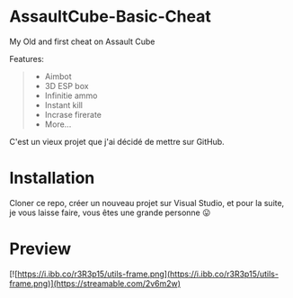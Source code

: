 # AssaultCube-Basic-Cheat
My Old and first cheat on Assault Cube 

Features:
   > - Aimbot
   > - 3D ESP box
   > - Infinitie ammo
   > - Instant kill
   > - Incrase firerate
   > - More...

C'est un vieux projet que j'ai décidé de mettre sur GitHub.

# Installation 

Cloner ce repo, créer un nouveau projet sur Visual Studio, et pour la suite, je vous laisse faire, vous êtes une grande personne  😛

# Preview 

[![https://i.ibb.co/r3R3p15/utils-frame.png](https://i.ibb.co/r3R3p15/utils-frame.png)](https://streamable.com/2v6m2w)

